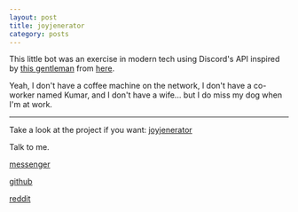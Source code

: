 ```yaml
---
layout: post
title: joyjenerator
category: posts
---
```


This little bot was an exercise in modern tech using Discord's API inspired by [this gentleman](https://bash.im/quote/436725) from [here](https://github.com/NARKOZ/hacker-scripts).

Yeah, I don't have a coffee machine on the network, I don't have a co-worker named Kumar, and I don't have a wife... but I do miss my dog when I'm at work.

---

Take a look at the project if you want:
[joyjenerator][joyjenerator]

Talk to me.

[messenger][facebook]

[github][dqd]

[reddit][reddit]

[facebook]: https://www.m.me/dqdang1
[dqd]: http://github.com/dqdang
[reddit]: https://www.reddit.com/user/outsidefarmland/
[joyjenerator]: https://github.com/dqdang/joyjenerator
